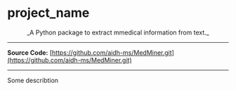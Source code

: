 # project_name

<p style="text-align:center;" markdown="1">
_A Python package to extract mmedical information from text._ <br>
</p>

---

**Source Code:** [https://github.com/aidh-ms/MedMiner.git](https://github.com/aidh-ms/MedMiner.git) <br>

---

Some describtion
